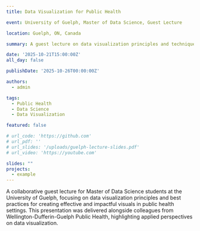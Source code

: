 ```yaml
---
title: Data Visualization for Public Health

event: University of Guelph, Master of Data Science, Guest Lecture

location: Guelph, ON, Canada

summary: A guest lecture on data visualization principles and techniques for creating effective visuals in public health contexts. Presented collaboratively with colleagues from Wellington-Dufferin-Guelph Public Health.

date: '2025-10-21T15:00:00Z'
all_day: false

publishDate: '2025-10-26T00:00:00Z'

authors:
  - admin

tags:
  - Public Health
  - Data Science
  - Data Visualization

featured: false

# url_code: 'https://github.com'
# url_pdf: ''
# url_slides: '/uploads/guelph-lecture-slides.pdf'
# url_video: 'https://youtube.com'

slides: ""
projects:
  - example
---
```


A collaborative guest lecture for Master of Data Science students at the University of Guelph, focusing on data visualization principles and best practices for creating effective and impactful visuals in public health settings. This presentation was delivered alongside colleagues from Wellington-Dufferin-Guelph Public Health, highlighting applied perspectives on data visualization.
